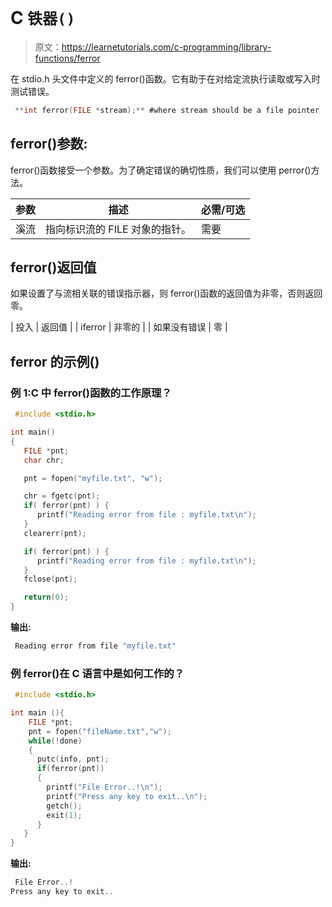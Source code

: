 # C `铁器()`

> 原文：<https://learnetutorials.com/c-programming/library-functions/ferror>

在 stdio.h 头文件中定义的 ferror()函数。它有助于在对给定流执行读取或写入时测试错误。

```c
 **int ferror(FILE *stream);** #where stream should be a file pointer 

```

## ferror()参数:

ferror()函数接受一个参数。为了确定错误的确切性质，我们可以使用 perror()方法。

| 参数 | 描述 | 必需/可选 |
| --- | --- | --- |
| 溪流 | 指向标识流的 FILE 对象的指针。 | 需要 |

## ferror()返回值

如果设置了与流相关联的错误指示器，则 ferror()函数的返回值为非零，否则返回零。

| 投入 | 返回值 |
| iferror | 非零的 |
| 如果没有错误 | 零 |

## ferror 的示例()

### 例 1:C 中 ferror()函数的工作原理？

```c
 #include <stdio.h>

int main()
{
   FILE *pnt;
   char chr;

   pnt = fopen("myfile.txt", "w");

   chr = fgetc(pnt);
   if( ferror(pnt) ) {
      printf("Reading error from file : myfile.txt\n");
   }
   clearerr(pnt);

   if( ferror(pnt) ) {
      printf("Reading error from file : myfile.txt\n");
   }
   fclose(pnt);

   return(0);
} 

```

**输出:**

```c
 Reading error from file "myfile.txt" 
```

### 例 ferror()在 C 语言中是如何工作的？

```c
 #include <stdio.h>

int main (){
    FILE *pnt;
    pnt = fopen("fileName.txt","w");
    while(!done)
    {
      putc(info, pnt);
      if(ferror(pnt))
      {
        printf("File Error..!\n");
        printf("Press any key to exit..\n");
        getch();
        exit(1);
      }
   }
} 

```

**输出:**

```c
 File Error..!
Press any key to exit.. 
```